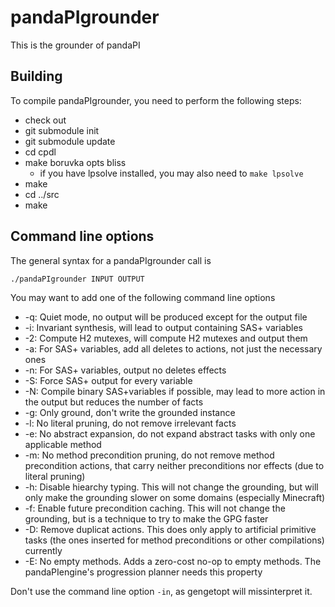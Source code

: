 # pandaPIgrounder
This is the grounder of pandaPI



## Building
To compile pandaPIgrounder, you need to perform the following steps:

 - check out
 - git submodule init
 - git submodule update
 - cd cpdl
 - make boruvka opts bliss
	- if you have lpsolve installed, you may also need to ```make lpsolve```
 - make
 - cd ../src
 - make

## Command line options
The general syntax for a pandaPIgrounder call is
```
./pandaPIgrounder INPUT OUTPUT
```

You may want to add one of the following command line options

 - -q: Quiet mode, no output will be produced except for the output file
 - -i: Invariant synthesis, will lead to output containing SAS+ variables
 - -2: Compute H2 mutexes, will compute H2 mutexes and output them
 - -a: For SAS+ variables, add all deletes to actions, not just the necessary ones
 - -n: For SAS+ variables, output no deletes effects
 - -S: Force SAS+ output for every variable
 - -N: Compile binary SAS+variables if possible, may lead to more action in the output but reduces the number of facts
 - -g: Only ground, don't write the grounded instance
 - -l: No literal pruning, do not remove irrelevant facts
 - -e: No abstract expansion, do not expand abstract tasks with only one applicable method
 - -m: No method precondition pruning, do not remove method precondition actions, that carry neither preconditions nor effects (due to literal pruning)
 - -h: Disable hiearchy typing. This will not change the grounding, but will only make the grounding slower on some domains (especially Minecraft)
 - -f: Enable future precondition caching. This will not change the grounding, but is a technique to try to make the GPG faster
 - -D: Remove duplicat actions. This does only apply to artificial primitive tasks (the ones inserted for method preconditions or other compilations) currently
 - -E: No empty methods. Adds a zero-cost no-op to empty methods. The pandaPIengine's progression planner needs this property

Don't use the command line option ``-in``, as gengetopt will missinterpret it.
